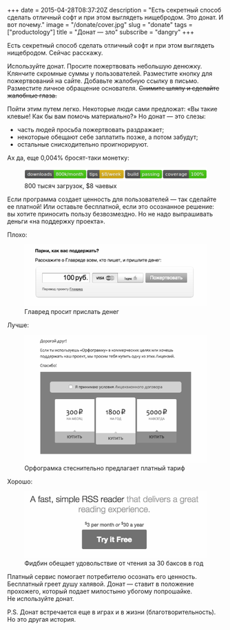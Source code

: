 +++
date = 2015-04-28T08:37:20Z
description = "Есть секретный способ сделать отличный софт и при этом выглядеть нищебродом. Это донат. И вот почему."
image = "/donate/cover.jpg"
slug = "donate"
tags = ["productology"]
title = "Донат — зло"
subscribe = "dangry"
+++

Есть секретный способ сделать отличный софт и при этом выглядеть нищебродом. Сейчас расскажу.

Используйте донат. Просите пожертвовать небольшую денюжку. Клянчите скромные суммы у пользователей. Разместите кнопку для пожертвований на сайте. Добавьте жалобную ссылку в письмо. Разместите личное обращение основателя. ~~Снимите шляпу и сделайте жалобные глаза.~~

Пойти этим путем легко. Некоторые люди сами предложат: «Вы такие клевые! Как бы вам помочь материально?» Но донат — это слезы:

-   часть людей просьба пожертвовать раздражает;
-   некоторые обещают себе заплатить позже, а потом забудут;
-   остальные снисходительно проигнорируют.

Ах да, еще 0,004% бросят-таки монетку:

<div class="row">
<div class="col-xs-12 col-sm-6">
<figure>
  <img alt="Щедрые пожертвования" src="./donate-800k.png">
  <figcaption>800 тысяч загрузок, $8 чаевых</figcaption>
</figure>
</div>
</div>

Если программа создает ценность для пользователей — так сделайте ее платной! Или оставьте бесплатной, если это осознанное решение: вы хотите приносить пользу безвозмездно. Но не надо выпрашивать деньги «на поддержку проекта».

Плохо:

<figure class="image">
    <img src="donate-1.png" alt="Главред просит денег" class="img-bordered-thin">
    <figcaption>Главред просит прислать денег</figcaption>
</figure>

Лучше:

<figure class="image">
    <img src="donate-2.png" alt="Орфограмка стеснительно предлагает платный тариф" class="img-bordered-thin">
    <figcaption>Орфограмка стеснительно предлагает платный тариф</figcaption>
</figure>

Хорошо:

<figure class="image">
    <img src="donate-3.png" alt="Фидбин обещает удовольствие от чтения за 30 баксов в год" class="img-bordered-thin">
    <figcaption>Фидбин обещает удовольствие от чтения за 30 баксов в год</figcaption>
</figure>

Платный сервис помогает потребителю осознать его ценность. Бесплатный греет душу халявой. Донат — ставит в положение прохожего, который подает милостыню убогому попрошайке. Не используйте донат.

P.S. Донат встречается еще в играх и в жизни (благотворительность). Но это другая история.
